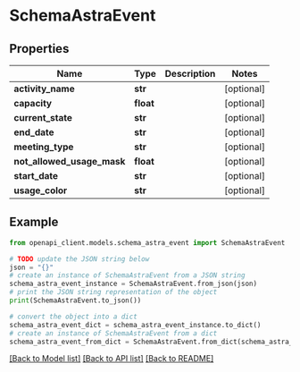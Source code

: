 # SchemaAstraEvent


## Properties

Name | Type | Description | Notes
------------ | ------------- | ------------- | -------------
**activity_name** | **str** |  | [optional] 
**capacity** | **float** |  | [optional] 
**current_state** | **str** |  | [optional] 
**end_date** | **str** |  | [optional] 
**meeting_type** | **str** |  | [optional] 
**not_allowed_usage_mask** | **float** |  | [optional] 
**start_date** | **str** |  | [optional] 
**usage_color** | **str** |  | [optional] 

## Example

```python
from openapi_client.models.schema_astra_event import SchemaAstraEvent

# TODO update the JSON string below
json = "{}"
# create an instance of SchemaAstraEvent from a JSON string
schema_astra_event_instance = SchemaAstraEvent.from_json(json)
# print the JSON string representation of the object
print(SchemaAstraEvent.to_json())

# convert the object into a dict
schema_astra_event_dict = schema_astra_event_instance.to_dict()
# create an instance of SchemaAstraEvent from a dict
schema_astra_event_from_dict = SchemaAstraEvent.from_dict(schema_astra_event_dict)
```
[[Back to Model list]](../README.md#documentation-for-models) [[Back to API list]](../README.md#documentation-for-api-endpoints) [[Back to README]](../README.md)


